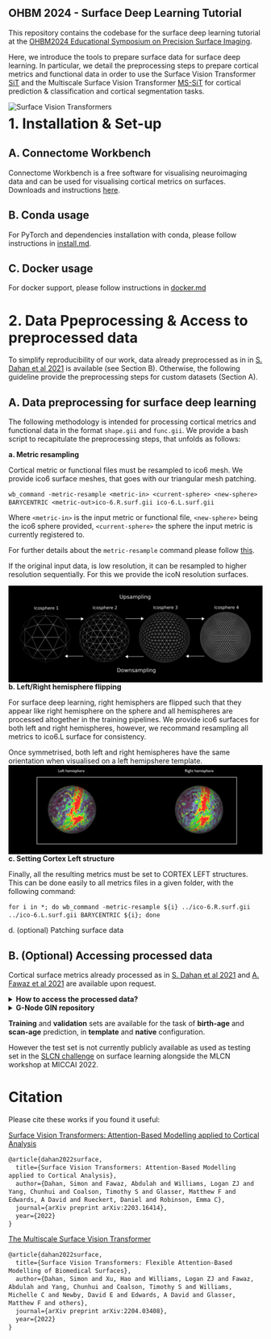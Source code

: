 ## OHBM 2024 - Surface Deep Learning Tutorial

This repository contains the codebase for the surface deep learning tutorial at the [OHBM2024 Educational Symposium on Precision Surface Imaging](https://metrics-lab.github.io/ohbm2024/).

Here, we introduce the tools to prepare surface data for surface deep learning. In particular, we detail the preprocessing steps to prepare cortical metrics and functional data in order to use the Surface Vision Transformer [SiT](https://arxiv.org/abs/2203.16414) and the Multiscale Surface Vision Transformer [MS-SiT](https://arxiv.org/abs/2303.11909) for cortical prediction & classification and cortical segmentation tasks.

<img src="./docs/sit_gif.gif"
     alt="Surface Vision Transformers"
     style="float: left; margin-right: 10px;" />


# 1. Installation & Set-up

## A. Connectome Workbench

Connectome Workbench is a free software for visualising neuroimaging data and can be used for visualising cortical metrics on surfaces. Downloads and instructions [here](https://www.humanconnectome.org/software/connectome-workbench). 

## B. Conda usage

For PyTorch and dependencies installation with conda, please follow instructions in [install.md](docs/install.md).

## C. Docker usage

For docker support, please follow instructions in [docker.md](docs/docker.md)


# 2. Data Ppeprocessing & Access to preprocessed data

To simplify reproducibility of our work, data already preprocessed as in in [S. Dahan et al 2021](https://arxiv.org/abs/2203.16414) is available (see Section B). Otherwise, the following guideline provide the  preprocessing steps for custom datasets (Section A).

## A. Data preprocessing for surface deep learning

The following methodology is intended for processing cortical metrics and functional data in the format `shape.gii` and `func.gii`. We provide a bash script to recapitulate the preprocessing steps, that unfolds as follows: 

**a. Metric resampling**

Cortical metric or functional files must be resampled to ico6 mesh. We provide ico6 surface meshes, that goes with our triangular mesh patching. 

```
wb_command -metric-resample <metric-in> <current-sphere> <new-sphere> BARYCENTRIC <metric-out>ico-6.R.surf.gii ico-6.L.surf.gii
```

Where `<metric-in>` is the input metric or functional file, `<new-sphere>` being the ico6 sphere provided, `<current-sphere>` the sphere the input metric is currently registered to. 

For further details about the `metric-resample` command please follow [this](https://www.humanconnectome.org/software/workbench-command/-metric-resample).


If the original input data, is low resolution, it can be resampled to higher resolution sequentially. For this we provide the icoN resolution surfaces. 

<img src="./docs/Icosphere_Levels.png"
alt="Surface Vision Transformers"
style="float: left; margin-right: 6px;"/>



**b. Left/Right hemisphere flipping**

For surface deep learning, right hemisphers are flipped such that they appear like right hemisphere on the sphere and all hemispheres are processed altogether in the training pipelines. We provide ico6 surfaces for both left and right hemispheres, however, we recommand resampling all metrics to ico6.L surface for consistency. 

Once symmetrised, both left and right hemispheres have the same orientation when visualised on a left hemipshere template. 
<img src="./docs/left_right_example.png"
alt="Surface Vision Transformers"
style="float: left; margin-right: 6px;"/>


**c. Setting Cortex Left structure**

Finally, all the resulting metrics must be set to CORTEX LEFT structures. This can be done easily to all metrics files in a given folder, with the following command:

```
for i in *; do wb_command -metric-resample ${i} ../ico-6.R.surf.gii ../ico-6.L.surf.gii BARYCENTRIC ${i}; done
```


d. (optional) Patching surface data



## B. (Optional) Accessing processed data

Cortical surface metrics already processed as in [S. Dahan et al 2021](https://arxiv.org/abs/2203.16414) and [A. Fawaz et al 2021](https://www.biorxiv.org/content/10.1101/2021.12.01.470730v1) are available upon request. 

<details>
    <summary><b> How to access the processed data?</b></summary>
    <p>
    To access the data please:
    <br>
        <ul type="circle">
            <li> Sign the dHCP open access agreement [here](https://www.developingconnectome.org/data-release/second-data-release/open-access-dhcp-data-terms-of-use-version-4-0_2019-05-23/) </li>
            <li> Create a [GIN](https://gin.g-node.org/) account </li>
            <li> Send your GIN username with the dHCP signed form to <b> simon.dahan@kcl.ac.uk</b>  </li>
        </ul>
    </br>
    </p>
</details>
<details>
  <summary><b> G-Node GIN repository</b></summary>
      <p>
      Once the confirmation has been sent, you will have access to the <b>G-Node GIN repository</b> containing the data already processed.
      The data used for this project is in the zip files <i>`regression_native_space_features.zip`</i> and <i>`regression_template_space_features.zip`</i>. You also need to use the <i>`ico-6.surf.gii`</i> spherical mesh.
      </br>
      <img src="./docs/g_node.png"
        alt="Surface Vision Transformers"
        width="400" 
        height="300"
        style="float: left; margin-right: 6px;"/>s

      </p>
</details>

**Training** and **validation** sets are available for the task of **birth-age** and **scan-age** prediction, in **template** and **native** configuration.

However the test set is not currently publicly available as used as testing set in the [SLCN challenge](https://slcn.grand-challenge.org/) on surface learning alongside the MLCN workshop at MICCAI 2022. 

# Citation

Please cite these works if you found it useful:

[Surface Vision Transformers: Attention-Based Modelling applied to Cortical Analysis](https://arxiv.org/abs/2203.16414)

```
@article{dahan2022surface,
  title={Surface Vision Transformers: Attention-Based Modelling applied to Cortical Analysis},
  author={Dahan, Simon and Fawaz, Abdulah and Williams, Logan ZJ and Yang, Chunhui and Coalson, Timothy S and Glasser, Matthew F and Edwards, A David and Rueckert, Daniel and Robinson, Emma C},
  journal={arXiv preprint arXiv:2203.16414},
  year={2022}
}
```
[The Multiscale Surface Vision Transformer](https://arxiv.org/abs/2204.03408)

```
@article{dahan2022surface,
  title={Surface Vision Transformers: Flexible Attention-Based Modelling of Biomedical Surfaces},
  author={Dahan, Simon and Xu, Hao and Williams, Logan ZJ and Fawaz, Abdulah and Yang, Chunhui and Coalson, Timothy S and Williams, Michelle C and Newby, David E and Edwards, A David and Glasser, Matthew F and others},
  journal={arXiv preprint arXiv:2204.03408},
  year={2022}
}
```


